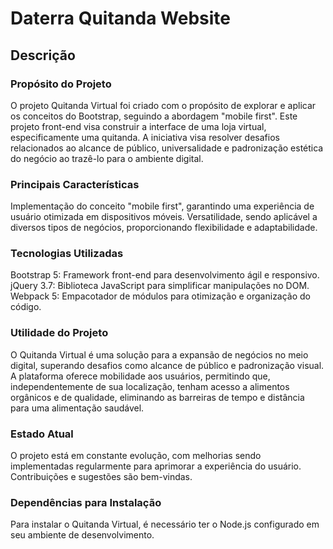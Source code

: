 # Daterra Quitanda Website

## Descrição
### Propósito do Projeto
O projeto Quitanda Virtual foi criado com o propósito de explorar e aplicar os conceitos do Bootstrap, seguindo a abordagem "mobile first". Este projeto front-end visa construir a interface de uma loja virtual, especificamente uma quitanda. A iniciativa visa resolver desafios relacionados ao alcance de público, universalidade e padronização estética do negócio ao trazê-lo para o ambiente digital.

### Principais Características
Implementação do conceito "mobile first", garantindo uma experiência de usuário otimizada em dispositivos móveis.
Versatilidade, sendo aplicável a diversos tipos de negócios, proporcionando flexibilidade e adaptabilidade.

### Tecnologias Utilizadas
Bootstrap 5: Framework front-end para desenvolvimento ágil e responsivo.
jQuery 3.7: Biblioteca JavaScript para simplificar manipulações no DOM.
Webpack 5: Empacotador de módulos para otimização e organização do código.

### Utilidade do Projeto
O Quitanda Virtual é uma solução para a expansão de negócios no meio digital, superando desafios como alcance de público e padronização visual. A plataforma oferece mobilidade aos usuários, permitindo que, independentemente de sua localização, tenham acesso a alimentos orgânicos e de qualidade, eliminando as barreiras de tempo e distância para uma alimentação saudável.

### Estado Atual
O projeto está em constante evolução, com melhorias sendo implementadas regularmente para aprimorar a experiência do usuário. Contribuições e sugestões são bem-vindas.

### Dependências para Instalação
Para instalar o Quitanda Virtual, é necessário ter o Node.js configurado em seu ambiente de desenvolvimento.